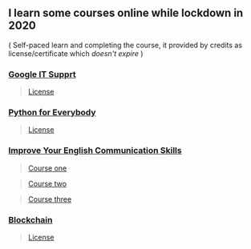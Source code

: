 ## I learn some courses online while lockdown in 2020
( Self-paced learn and completing the course, it provided by credits as license/certificate which <i>doesn't expire</i> )

### [Google IT Supprt](https://www.coursera.org/professional-certificates/google-it-support)
> [License](https://coursera.org/share/2a0d2888e3038d239c31ad46376d3a66)

### [Python for Everybody](https://www.coursera.org/specializations/python)
>  [License](https://coursera.org/share/0a9d9f127fe54f3d173ad6339450a89f)

### [Improve Your English Communication Skills](https://www.coursera.org/specializations/improve-english)
> [Course one](https://www.coursera.org/account/accomplishments/certificate/KC3XY4M4QKAG)

> [Course two](https://www.coursera.org/account/accomplishments/certificate/E5XBT6YBBWHQ)

> [Course three](https://www.coursera.org/account/accomplishments/certificate/UWJD3HAXXXDF)

### [Blockchain](https://www.coursera.org/specializations/blockchain)
> [License](https://www.coursera.org/account/accomplishments/specialization/certificate/C2PW82AC2JHA)
